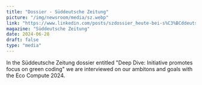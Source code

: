 ```yaml
---
title: "Dossier - Süddeutsche Zeitung"
picture: "/img/newsroom/media/sz.webp"
link: "https://www.linkedin.com/posts/szdossier_heute-bei-s%C3%BCddeutsche-zeitung-dossier-activity-7211980431322198017-eVRk"
magazine: "Süddeutsche Zeitung"
date: 2024-06-28
draft: false
type: "media"
---
```


In the Süddeutsche Zeitung dossier entitled "Deep Dive: Initiative promotes focus on green coding" we are interviewed on our ambitons and goals with the Eco Compute 2024.